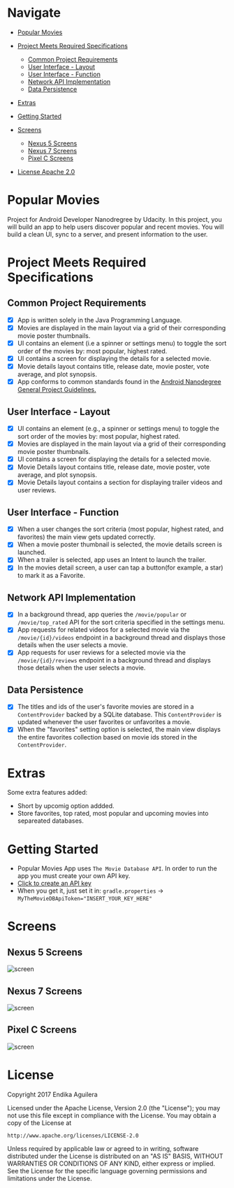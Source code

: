 # Navigate

  - [Popular Movies](#popular-movies)
  
  - [Project Meets Required Specifications](#project-meets-required-specifications)
    - [Common Project Requirements](#common-project-requirements)
    - [User Interface - Layout](#user-interface---layout)
    - [User Interface - Function](#user-interface---function)
    - [Network API Implementation](#network-api-implementation)
    - [Data Persistence](#data-persistence)

  - [Extras](#extras)
  
  - [Getting Started](#getting-started)
  
  - [Screens](#screens)
    - [Nexus 5 Screens](#nexus-5-screens)
    - [Nexus 7 Screens](#nexus-7-screens)
    - [Pixel C Screens](#pixel-c-screens)

  - [License Apache 2.0](#license)


# Popular Movies

Project for Android Developer Nanodregree by Udacity.
In this project, you will build an app to help users discover popular and recent movies. You will build a clean UI, sync to a server, and present information to the user.

# Project Meets Required Specifications

## Common Project Requirements

- [x] App is written solely in the Java Programming Language.
- [x] Movies are displayed in the main layout via a grid of their corresponding movie poster thumbnails.
- [x] UI contains an element (i.e a spinner or settings menu) to toggle the sort order of the movies by: most popular, highest rated.
- [x] UI contains a screen for displaying the details for a selected movie.
- [x] Movie details layout contains title, release date, movie poster, vote average, and plot synopsis.
- [x] App conforms to common standards found in the [Android Nanodegree General Project Guidelines.](http://udacity.github.io/android-nanodegree-guidelines/core.html)

## User Interface - Layout

- [x] UI contains an element (e.g., a spinner or settings menu) to toggle the sort order of the movies by: most popular, highest rated.
- [x] Movies are displayed in the main layout via a grid of their corresponding movie poster thumbnails.
- [x] UI contains a screen for displaying the details for a selected movie.
- [x] Movie Details layout contains title, release date, movie poster, vote average, and plot synopsis.
- [x] Movie Details layout contains a section for displaying trailer videos and user reviews.

## User Interface - Function

- [x] When a user changes the sort criteria (most popular, highest rated, and favorites) the main view gets updated correctly.
- [x] When a movie poster thumbnail is selected, the movie details screen is launched.
- [x] When a trailer is selected, app uses an Intent to launch the trailer.
- [x] In the movies detail screen, a user can tap a button(for example, a star) to mark it as a Favorite.

## Network API Implementation

- [x] In a background thread, app queries the ```/movie/popular``` or ```/movie/top_rated``` API for the sort criteria specified in the settings menu.
- [x] App requests for related videos for a selected movie via the ```/movie/{id}/videos``` endpoint in a background thread and displays those details when the user selects a movie.
- [x] App requests for user reviews for a selected movie via the ```/movie/{id}/reviews``` endpoint in a background thread and displays those details when the user selects a movie.

## Data Persistence

- [x] The titles and ids of the user's favorite movies are stored in a 
```ContentProvider``` backed by a SQLite database. This ```ContentProvider``` is updated whenever the user favorites or unfavorites a movie.
- [x] When the "favorites" setting option is selected, the main view displays the entire favorites collection based on movie ids stored in the ```ContentProvider```.

# Extras

Some extra features added:
  - Short by upcomig option addded.
  - Store favorites, top rated, most popular and upcoming movies into separeated databases.

# Getting Started

  - Popular Movies App uses ```The Movie Database API```. In order to run the app you must create your own API key.
  - [Click to create an API key](https://www.themoviedb.org/account/signup)
  - When you get it, just set it in: ```gradle.properties``` -> ```MyTheMovieDBApiToken="INSERT_YOUR_KEY_HERE"```


# Screens

## Nexus 5 Screens
![screen](../master/art/popular_movies_nexus5_poster.jpg)

## Nexus 7 Screens
![screen](../master/art/popular_movies_nexus7_poster.jpg)

## Pixel C Screens
![screen](../master/art/popular_movies_pixelC_poster.jpg)

# License

Copyright 2017 Endika Aguilera

Licensed under the Apache License, Version 2.0 (the "License");
you may not use this file except in compliance with the License.
You may obtain a copy of the License at

    http://www.apache.org/licenses/LICENSE-2.0

Unless required by applicable law or agreed to in writing, software
distributed under the License is distributed on an "AS IS" BASIS,
WITHOUT WARRANTIES OR CONDITIONS OF ANY KIND, either express or implied.
See the License for the specific language governing permissions and
limitations under the License.

